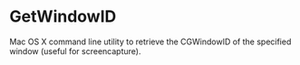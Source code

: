 GetWindowID
===========

Mac OS X command line utility to retrieve the CGWindowID of the specified window (useful for screencapture).
